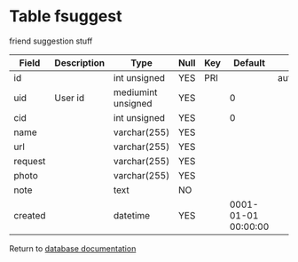Table fsuggest
===========
friend suggestion stuff

| Field | Description | Type | Null | Key | Default | Extra |
| ----- | ----------- | ---- | ---- | --- | ------- | ----- |
| id |  | int unsigned | YES | PRI |  | auto_increment |    
| uid | User id | mediumint unsigned | YES |  | 0 |  |    
| cid |  | int unsigned | YES |  | 0 |  |    
| name |  | varchar(255) | YES |  |  |  |    
| url |  | varchar(255) | YES |  |  |  |    
| request |  | varchar(255) | YES |  |  |  |    
| photo |  | varchar(255) | YES |  |  |  |    
| note |  | text | NO |  |  |  |    
| created |  | datetime | YES |  | 0001-01-01 00:00:00 |  |    

Return to [database documentation](help/database)
